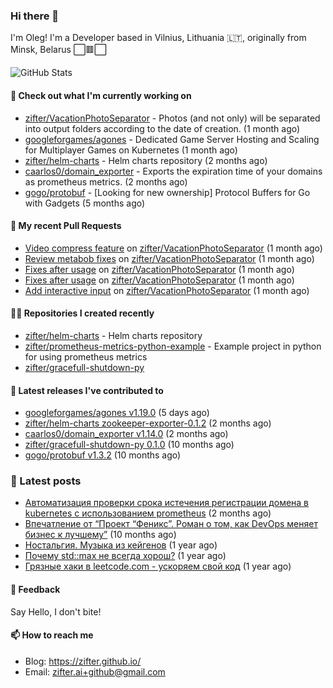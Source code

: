 ### Hi there 👋

I'm Oleg! I'm a Developer based in Vilnius, Lithuania 🇱🇹, originally from Minsk, Belarus ⬜🟥⬜

![GitHub Stats](https://github-readme-stats.vercel.app/api?username=zifter&count_private=true&theme=tokyonight&show_icons=true)

#### 👷 Check out what I'm currently working on

- [zifter/VacationPhotoSeparator](https://github.com/zifter/VacationPhotoSeparator) - Photos (and not only) will be separated into output folders according to the date of creation. (1 month ago)
- [googleforgames/agones](https://github.com/googleforgames/agones) - Dedicated Game Server Hosting and Scaling for Multiplayer Games on Kubernetes (1 month ago)
- [zifter/helm-charts](https://github.com/zifter/helm-charts) - Helm charts repository (2 months ago)
- [caarlos0/domain_exporter](https://github.com/caarlos0/domain_exporter) - Exports the expiration time of your domains as prometheus metrics. (2 months ago)
- [gogo/protobuf](https://github.com/gogo/protobuf) - [Looking for new ownership] Protocol Buffers for Go with Gadgets (5 months ago)

#### 🔨 My recent Pull Requests

- [Video compress feature](https://github.com/zifter/VacationPhotoSeparator/pull/10) on [zifter/VacationPhotoSeparator](https://github.com/zifter/VacationPhotoSeparator) (1 month ago)
- [Review metabob fixes](https://github.com/zifter/VacationPhotoSeparator/pull/9) on [zifter/VacationPhotoSeparator](https://github.com/zifter/VacationPhotoSeparator) (1 month ago)
- [Fixes after usage](https://github.com/zifter/VacationPhotoSeparator/pull/8) on [zifter/VacationPhotoSeparator](https://github.com/zifter/VacationPhotoSeparator) (1 month ago)
- [Fixes after usage](https://github.com/zifter/VacationPhotoSeparator/pull/7) on [zifter/VacationPhotoSeparator](https://github.com/zifter/VacationPhotoSeparator) (1 month ago)
- [Add interactive input](https://github.com/zifter/VacationPhotoSeparator/pull/6) on [zifter/VacationPhotoSeparator](https://github.com/zifter/VacationPhotoSeparator) (1 month ago)

#### 👨‍💻 Repositories I created recently
- [zifter/helm-charts](https://github.com/zifter/helm-charts) - Helm charts repository
- [zifter/prometheus-metrics-python-example](https://github.com/zifter/prometheus-metrics-python-example) - Example project in python for using prometheus metrics
- [zifter/gracefull-shutdown-py](https://github.com/zifter/gracefull-shutdown-py)

#### 🚀 Latest releases I've contributed to
- [googleforgames/agones v1.19.0](https://github.com/googleforgames/agones/releases/tag/v1.19.0) (5 days ago)
- [zifter/helm-charts zookeeper-exporter-0.1.2](https://github.com/zifter/helm-charts/releases/tag/zookeeper-exporter-0.1.2) (2 months ago)
- [caarlos0/domain_exporter v1.14.0](https://github.com/caarlos0/domain_exporter/releases/tag/v1.14.0) (2 months ago)
- [zifter/gracefull-shutdown-py 0.1.0](https://github.com/zifter/gracefull-shutdown-py/releases/tag/0.1.0) (10 months ago)
- [gogo/protobuf v1.3.2](https://github.com/gogo/protobuf/releases/tag/v1.3.2) (10 months ago)

### 📄 Latest posts
- [Автоматизация проверки срока истечения регистрации домена в kubernetes с использованием prometheus](https://zifter.github.io/devops/2021/09/12/domain-expiration-prometheus-exporter.html) (2 months ago)
- [Впечатление от “Проект “Феникс”. Роман о том, как DevOps меняет бизнес к лучшему”](https://zifter.github.io/offtopic/2021/01/09/fenix-book-review.html) (10 months ago)
- [Ностальгия. Музыка из кейгенов](https://zifter.github.io/offtopic/2020/10/28/patch-music-nostalgia.html) (1 year ago)
- [Почему std::max не всегда хорош?](https://zifter.github.io/programming/2020/09/16/max-disassemble.html) (1 year ago)
- [Грязные хаки в leetcode.com - ускоряем свой код](https://zifter.github.io/programming/2020/09/06/leetcode-hack.html) (1 year ago)

#### 💬 Feedback

Say Hello, I don't bite!

#### 📫 How to reach me

- Blog: https://zifter.github.io/
- Email: zifter.ai+github@gmail.com
